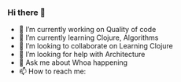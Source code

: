 ### Hi there 👋

- 🔭 I’m currently working on Quality of code
- 🌱 I’m currently learning Clojure, Algorithms
- 👯 I’m looking to collaborate on Learning Clojure
- 🤔 I’m looking for help with Architecture
- 💬 Ask me about Whoa happening
- 📫 How to reach me:
